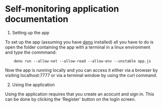 # Self-monitoring application documentation
1. Setting up the app

To set up the app (assuming you have [deno](https://deno.land/) installed) all you have to do is open the folder containing the app with a terminal in a linux environment and type the commmand:

        deno run --allow-net --allow-read --allow-env --unstable app.js

Now the app is running locally and you can access it either via a browser by visiting localhost:7777 or via a terminal window by using the curl command. 

2. Using the application

Using the application requires that you create an acocunt and sign in. This can be done by clicking the 'Register' button on the login screen. 

 
